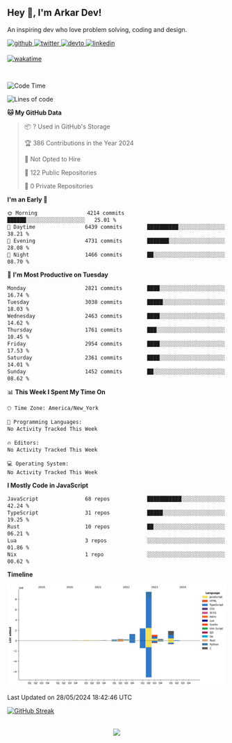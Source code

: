 ## Hey 👋, I'm Arkar Dev!  

An inspiring dev who love problem solving, coding and design.

<a href="https://github.com/Riley1101" target="_blank">
<img src=https://img.shields.io/badge/github-%2324292e.svg?&style=for-the-badge&logo=github&logoColor=white alt=github style="margin-bottom: 5px;" />
</a>
<a href="https://twitter.com/arkardev" target="_blank">
<img src=https://img.shields.io/badge/twitter-%2300acee.svg?&style=for-the-badge&logo=twitter&logoColor=white alt=twitter style="margin-bottom: 5px;" />
</a>
<a href="https://dev.to/riley1101" target="_blank">
<img src=https://img.shields.io/badge/dev.to-%2308090A.svg?&style=for-the-badge&logo=dev.to&logoColor=white alt=devto style="margin-bottom: 5px;" />
</a>
<a href="https://linkedin.com/in/arkar-kaung-myat" target="_blank">
<img src=https://img.shields.io/badge/linkedin-%231E77B5.svg?&style=for-the-badge&logo=linkedin&logoColor=white alt=linkedin style="margin-bottom: 5px;" />
</a>
  
[![wakatime](https://wakatime.com/badge/user/cf23b6e3-75f8-4c04-b0e3-273191c8d2ec.svg)](https://wakatime.com/@cf23b6e3-75f8-4c04-b0e3-273191c8d2ec)

<br/>

<!--START_SECTION:waka-->
![Code Time](http://img.shields.io/badge/Code%20Time-983%20hrs%2025%20mins-blue)

![Lines of code](https://img.shields.io/badge/From%20Hello%20World%20I%27ve%20Written-17.3%20million%20lines%20of%20code-blue)

**🐱 My GitHub Data** 

> 📦 ? Used in GitHub's Storage 
 > 
> 🏆 386 Contributions in the Year 2024
 > 
> 🚫 Not Opted to Hire
 > 
> 📜 122 Public Repositories 
 > 
> 🔑 0 Private Repositories 
 > 
**I'm an Early 🐤** 

```text
🌞 Morning                4214 commits        ██████░░░░░░░░░░░░░░░░░░░   25.01 % 
🌆 Daytime                6439 commits        ██████████░░░░░░░░░░░░░░░   38.21 % 
🌃 Evening                4731 commits        ███████░░░░░░░░░░░░░░░░░░   28.08 % 
🌙 Night                  1466 commits        ██░░░░░░░░░░░░░░░░░░░░░░░   08.70 % 
```
📅 **I'm Most Productive on Tuesday** 

```text
Monday                   2821 commits        ████░░░░░░░░░░░░░░░░░░░░░   16.74 % 
Tuesday                  3038 commits        █████░░░░░░░░░░░░░░░░░░░░   18.03 % 
Wednesday                2463 commits        ████░░░░░░░░░░░░░░░░░░░░░   14.62 % 
Thursday                 1761 commits        ███░░░░░░░░░░░░░░░░░░░░░░   10.45 % 
Friday                   2954 commits        ████░░░░░░░░░░░░░░░░░░░░░   17.53 % 
Saturday                 2361 commits        ████░░░░░░░░░░░░░░░░░░░░░   14.01 % 
Sunday                   1452 commits        ██░░░░░░░░░░░░░░░░░░░░░░░   08.62 % 
```


📊 **This Week I Spent My Time On** 

```text
🕑︎ Time Zone: America/New_York

💬 Programming Languages: 
No Activity Tracked This Week

🔥 Editors: 
No Activity Tracked This Week

💻 Operating System: 
No Activity Tracked This Week
```

**I Mostly Code in JavaScript** 

```text
JavaScript               68 repos            ███████████░░░░░░░░░░░░░░   42.24 % 
TypeScript               31 repos            █████░░░░░░░░░░░░░░░░░░░░   19.25 % 
Rust                     10 repos            ██░░░░░░░░░░░░░░░░░░░░░░░   06.21 % 
Lua                      3 repos             ░░░░░░░░░░░░░░░░░░░░░░░░░   01.86 % 
Nix                      1 repo              ░░░░░░░░░░░░░░░░░░░░░░░░░   00.62 % 
```



**Timeline**

![Lines of Code chart](https://raw.githubusercontent.com/Riley1101/Riley1101/main/assets/bar_graph.png)


 Last Updated on 28/05/2024 18:42:46 UTC
<!--END_SECTION:waka-->

[![GitHub Streak](https://streak-stats.demolab.com?user=Riley1101)](https://git.io/streak-stats)
  
<br/>  
<div align="center">
<img src="https://komarev.com/ghpvc/?username=Riley1101&&style=flat-square" align="center" />
</div>  

